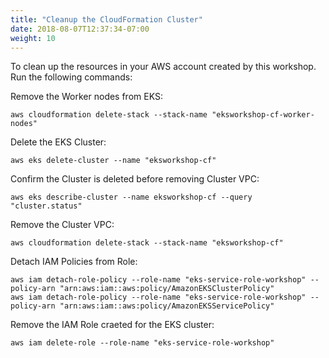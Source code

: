 ```yaml
---
title: "Cleanup the CloudFormation Cluster"
date: 2018-08-07T12:37:34-07:00
weight: 10
---
```

To clean up the resources in your AWS account created by this workshop.
Run the following commands:

Remove the Worker nodes from EKS:
```
aws cloudformation delete-stack --stack-name "eksworkshop-cf-worker-nodes"
```
Delete the EKS Cluster:
```
aws eks delete-cluster --name "eksworkshop-cf"
```
Confirm the Cluster is deleted before removing Cluster VPC:
```
aws eks describe-cluster --name eksworkshop-cf --query "cluster.status"
```
Remove the Cluster VPC:
```
aws cloudformation delete-stack --stack-name "eksworkshop-cf"
```
Detach IAM Policies from Role:
```
aws iam detach-role-policy --role-name "eks-service-role-workshop" --policy-arn "arn:aws:iam::aws:policy/AmazonEKSClusterPolicy"
aws iam detach-role-policy --role-name "eks-service-role-workshop" --policy-arn "arn:aws:iam::aws:policy/AmazonEKSServicePolicy"
```
Remove the IAM Role craeted for the EKS cluster:
```
aws iam delete-role --role-name "eks-service-role-workshop"
```
